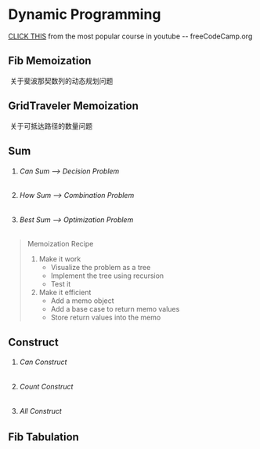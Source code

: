 # Dynamic Programming

[CLICK THIS](https://www.youtube.com/watch?v=oBt53YbR9Kk)       from the most popular course in youtube -- freeCodeCamp.org

## Fib Memoization
​	关于斐波那契数列的动态规划问题


## GridTraveler Memoization
​	关于可抵达路径的数量问题

## Sum
1. ###### Can Sum --> Decision Problem

2. ###### How Sum --> Combination Problem

3. ###### Best Sum --> Optimization Problem

> Memoization Recipe
>
> 1. Make it work
>    + Visualize the problem as a tree
>    + Implement the tree using recursion
>    + Test it 
> 2. Make it efficient
>    + Add a memo object
>    + Add a base case to return memo values
>    + Store return values into the memo

## Construct



1. ###### Can Construct

2. ###### Count Construct

3. ###### All Construct 

## Fib Tabulation



